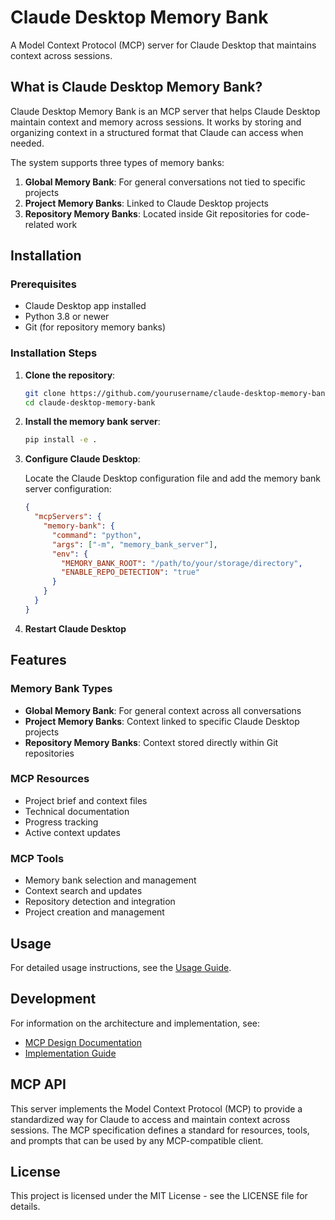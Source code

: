 # Claude Desktop Memory Bank

A Model Context Protocol (MCP) server for Claude Desktop that maintains context across sessions.

## What is Claude Desktop Memory Bank?

Claude Desktop Memory Bank is an MCP server that helps Claude Desktop maintain context and memory across sessions. It works by storing and organizing context in a structured format that Claude can access when needed.

The system supports three types of memory banks:
1. **Global Memory Bank**: For general conversations not tied to specific projects
2. **Project Memory Banks**: Linked to Claude Desktop projects
3. **Repository Memory Banks**: Located inside Git repositories for code-related work

## Installation

### Prerequisites

- Claude Desktop app installed
- Python 3.8 or newer
- Git (for repository memory banks)

### Installation Steps

1. **Clone the repository**:
   ```bash
   git clone https://github.com/yourusername/claude-desktop-memory-bank.git
   cd claude-desktop-memory-bank
   ```

2. **Install the memory bank server**:
   ```bash
   pip install -e .
   ```

3. **Configure Claude Desktop**:
   
   Locate the Claude Desktop configuration file and add the memory bank server configuration:
   ```json
   {
     "mcpServers": {
       "memory-bank": {
         "command": "python",
         "args": ["-m", "memory_bank_server"],
         "env": {
           "MEMORY_BANK_ROOT": "/path/to/your/storage/directory",
           "ENABLE_REPO_DETECTION": "true"
         }
       }
     }
   }
   ```

4. **Restart Claude Desktop**

## Features

### Memory Bank Types

- **Global Memory Bank**: For general context across all conversations
- **Project Memory Banks**: Context linked to specific Claude Desktop projects
- **Repository Memory Banks**: Context stored directly within Git repositories

### MCP Resources

- Project brief and context files
- Technical documentation
- Progress tracking
- Active context updates

### MCP Tools

- Memory bank selection and management
- Context search and updates
- Repository detection and integration
- Project creation and management

## Usage

For detailed usage instructions, see the [Usage Guide](doc/usage-guide.md).

## Development

For information on the architecture and implementation, see:
- [MCP Design Documentation](doc/mcp-design.md)
- [Implementation Guide](doc/implementation-guide.md)

## MCP API

This server implements the Model Context Protocol (MCP) to provide a standardized way for Claude to access and maintain context across sessions. The MCP specification defines a standard for resources, tools, and prompts that can be used by any MCP-compatible client.

## License

This project is licensed under the MIT License - see the LICENSE file for details.
